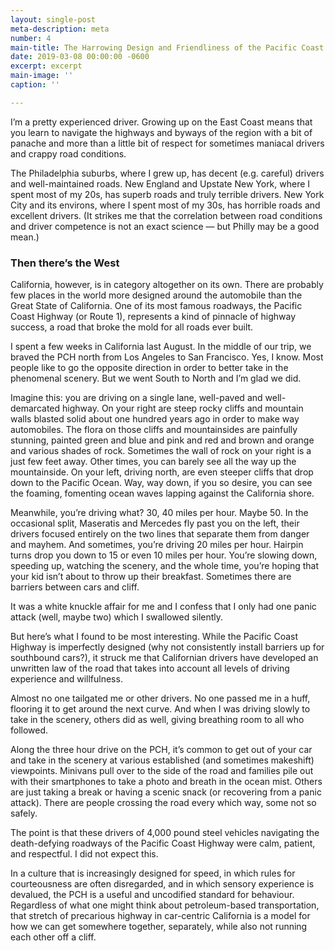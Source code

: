 ```yaml
---
layout: single-post
meta-description: meta
number: 4
main-title: The Harrowing Design and Friendliness of the Pacific Coast Highway
date: 2019-03-08 00:00:00 -0600
excerpt: excerpt
main-image: ''
caption: ''

---
```

I’m a pretty experienced driver. Growing up on the East Coast means that you learn to navigate the highways and byways of the region with a bit of panache and more than a little bit of respect for sometimes maniacal drivers and crappy road conditions.

The Philadelphia suburbs, where I grew up, has  decent (e.g. careful) drivers and well-maintained roads. New England and Upstate New York, where I spent most of my 20s, has superb roads and truly terrible drivers. New York City and its environs, where I spent most of my 30s, has horrible roads and excellent drivers. (It strikes me that the correlation between road conditions and driver competence is not an exact science — but Philly may be a good mean.)

### Then there’s the West

California, however, is in category altogether on its own. There are probably few places in the world more designed around the automobile than the Great State of California. One of its most famous roadways, the Pacific Coast Highway (or Route 1), represents a kind of pinnacle of highway success, a road that broke the mold for all roads ever built.

I spent a few weeks in California last August. In the middle of our trip, we braved the PCH north from Los Angeles to San Francisco. Yes, I know. Most people like to go the opposite direction in order to better take in the  phenomenal scenery. But we went South to North and I’m glad we did.

Imagine this: you are driving on a single lane, well-paved and well-demarcated highway. On your right are steep rocky cliffs and mountain walls blasted solid about one hundred years ago in order to make way automobiles. The flora on those cliffs and mountainsides are painfully stunning, painted green and blue and pink and red and brown and orange and various shades of rock. Sometimes the wall of rock on your right is a just few feet away. Other times, you can barely see all the way up  the mountainside. On your left, driving north, are even steeper cliffs that drop down to the Pacific Ocean. Way, way down, if you so desire, you can see the foaming, fomenting ocean waves lapping against the California shore.

Meanwhile, you’re driving what? 30, 40 miles per hour. Maybe 50. In the occasional split, Maseratis and Mercedes fly past you on the left, their drivers focused entirely on the two lines that separate them from danger and mayhem. And sometimes, you’re driving 20 miles per hour. Hairpin turns drop you down to 15 or even 10 miles per hour. You’re slowing down, speeding up, watching the scenery, and the whole time, you’re hoping that your kid isn’t about to throw up their breakfast. Sometimes there are barriers between cars and cliff.

It was a white knuckle affair for me and I confess that I only had one panic attack (well, maybe two) which I swallowed silently.

But here’s what I found to be most interesting. While the Pacific Coast Highway is imperfectly designed (why not consistently install barriers up for southbound cars?), it struck me that Californian drivers have developed an unwritten law of the road that takes into account all levels of driving experience and willfulness.

Almost no one tailgated me or other drivers. No one passed me in a huff, flooring it to get around the next curve. And when I was driving slowly to take in the scenery, others did as well, giving breathing room to all who followed.

Along the three hour drive on the PCH, it’s common to get out of your car and take in the scenery at various established (and sometimes makeshift) viewpoints. Minivans pull over to the side of the road and families pile out with their smartphones to take a photo and breath in the ocean mist. Others are just taking a break or having a scenic snack (or recovering from a panic attack). There are people crossing the road every which way, some not so safely.

The point is that these drivers of 4,000 pound steel vehicles navigating the death-defying roadways of the Pacific Coast Highway were calm, patient, and respectful. I did not expect this.

In a culture that is increasingly designed for speed, in which rules for courteousness are often disregarded, and in which sensory experience is devalued, the PCH is a useful and uncodified standard for behaviour. Regardless of what one might think about petroleum-based transportation, that stretch of precarious highway in car-centric California is a model for how we can get somewhere together, separately, while also not running each other off a cliff.